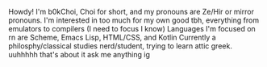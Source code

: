 Howdy! I'm b0kChoi, Choi for short, and my pronouns are Ze/Hir or mirror pronouns.
I'm interested in too much for my own good tbh, everything from emulators to compilers (I need to focus I know)
Languages I'm focused on rn are Scheme, Emacs Lisp, HTML/CSS, and Kotlin
Currently a philosphy/classical studies nerd/student, trying to learn attic greek.
uuhhhhh that's about it ask me anything ig
